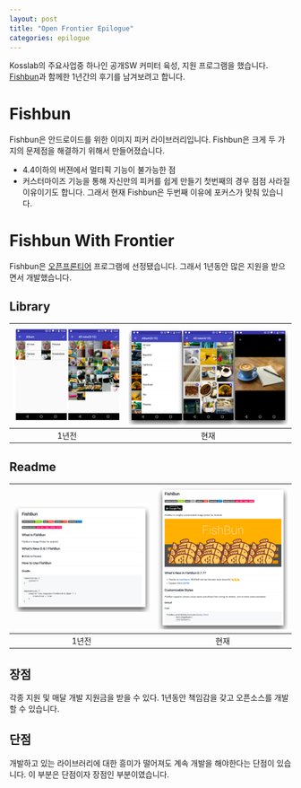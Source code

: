 ```yaml
---
layout: post
title: "Open Frontier Epilogue"
categories: epilogue
---
```


Kosslab의 주요사업중 하나인 공개SW 커미터 육성, 지원 프로그램을 했습니다. [Fishbun](https://github.com/sangcomz/FishBun)과 함께한 1년간의 후기를 남겨보려고 합니다.

# Fishbun
Fishbun은 안드로이드를 위한 이미지 피커 라이브러리입니다.
Fishbun은 크게 두 가지의 문제점을 해결하기 위해서 만들어졌습니다.
- 4.4이하의 버젼에서 멀티픽 기능이 불가능한 점
- 커스터마이즈 기능을 통해 자신만의 피커를 쉽게 만들기
첫번째의 경우 점점 사라질 이유이기도 합니다. 그래서 현재 Fishbun은 두번째 이유에 포커스가 맞춰 있습니다.

# Fishbun With Frontier
Fishbun은 [오픈프론티어](https://kosslab.kr/koss/lab/business.php) 프로그램에 선정됐습니다. 그래서 1년동안 많은 지원을 받으면서 개발했습니다.

## Library

| <img src="/images/one_years_ago_fishbun_screen.png"> | <img src="/images/present_fishbun_screen.png"> |
|:----------------------------------------------------:|:----------------------------------------------:|
| 1년전                                                 | 현재                                             |

## Readme
| <img src="/images/one_years_ago_fishbun_readme.png">  |  <img src="/images/present_fishbun_readme.png"> |
|:-----------------------------------------------------:|:-----------------------------------------------:|
| 1년전                                                  | 현재                                             |

## 장점
각종 지원 및 매달 개발 지원금을 받을 수 있다. 1년동안 책임감을 갖고 오픈소스를 개발 할 수 있습니다.

## 단점
 개발하고 있는 라이브러리에 대한 흥미가 떨어져도 계속 개발을 해야한다는 단점이 있습니다. 이 부분은 단점이자 장점인 부분이였습니다.

